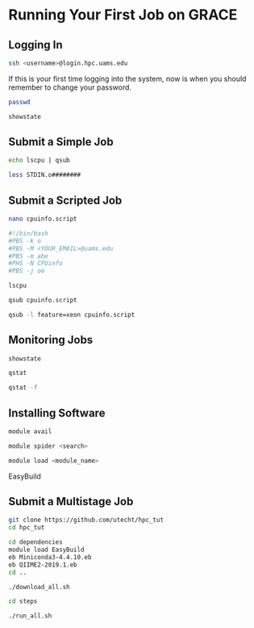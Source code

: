 Running Your First Job on GRACE
==============================

Logging In
----------
```bash
ssh <username>@login.hpc.uams.edu
```

If this is your first time logging into the system, now is when you should remember to change your password.

```bash
passwd
```


```bash
showstate
```


Submit a Simple Job
------------
```bash
echo lscpu | qsub
```

```bash
less STDIN.o########
```

Submit a Scripted Job
---------------------
```bash
nano cpuinfo.script
```

```bash
#!/bin/bash
#PBS -k o
#PBS -M <YOUR_EMAIL>@uams.edu
#PBS -m abe
#PHS -N CPUinfo
#PBS -j oe

lscpu
```

```bash
qsub cpuinfo.script
```

```bash
qsub -l feature=xeon cpuinfo.script
```

Monitoring Jobs
---------------
```bash
showstate
```

```bash
qstat
```

```bash
qstat -f
```

Installing Software
-------------------

```bash
module avail
```

```bash
module spider <search>
```

```bash
module load <module_name>
```

EasyBuild

Submit a Multistage Job
-----------------------
```bash
git clone https://github.com/utecht/hpc_tut
cd hpc_tut
```

```bash
cd dependencies
module load EasyBuild
eb Miniconda3-4.4.10.eb
eb QIIME2-2019.1.eb
cd ..
```

```bash
./download_all.sh
```

 ```bash
 cd steps
 ```
 
 ```bash
 ./run_all.sh
 ```
